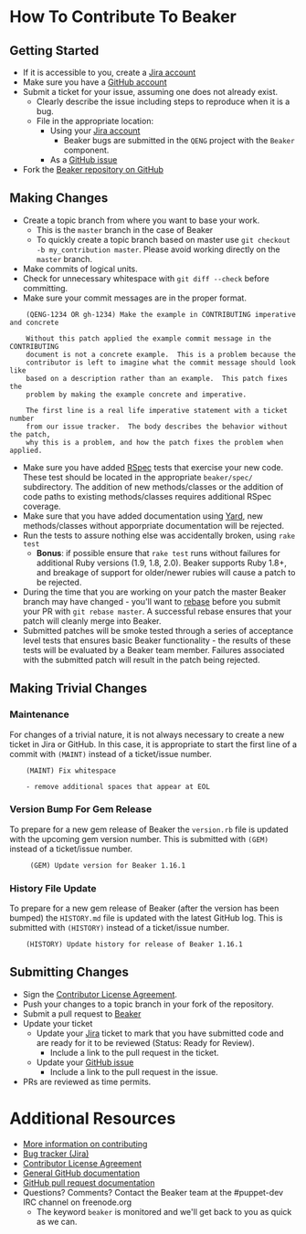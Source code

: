# How To Contribute To Beaker

## Getting Started

* If it is accessible to you, create a [Jira account](http://tickets.puppetlabs.com)
* Make sure you have a [GitHub account](https://github.com/signup/free)
* Submit a ticket for your issue, assuming one does not already exist.
  * Clearly describe the issue including steps to reproduce when it is a bug.
  * File in the appropriate location:
    * Using your [Jira account](http://tickets.puppetlabs.com)
      * Beaker bugs are submitted in the `QENG` project with the `Beaker` component.
    * As a [GitHub issue](https://github.com/puppetlabs/beaker/issues?direction=desc&sort=updated&state=open)
* Fork the [Beaker repository on GitHub](https://github.com/puppetlabs/beaker)

## Making Changes

* Create a topic branch from where you want to base your work.
  * This is the `master` branch in the case of Beaker
  * To quickly create a topic branch based on master use `git checkout -b my_contribution master`. Please avoid working directly on the `master` branch.
* Make commits of logical units.
* Check for unnecessary whitespace with `git diff --check` before committing.
* Make sure your commit messages are in the proper format. 

````
    (QENG-1234 OR gh-1234) Make the example in CONTRIBUTING imperative and concrete

    Without this patch applied the example commit message in the CONTRIBUTING
    document is not a concrete example.  This is a problem because the
    contributor is left to imagine what the commit message should look like
    based on a description rather than an example.  This patch fixes the
    problem by making the example concrete and imperative.

    The first line is a real life imperative statement with a ticket number
    from our issue tracker.  The body describes the behavior without the patch,
    why this is a problem, and how the patch fixes the problem when applied.
````
 
* Make sure you have added [RSpec](http://rspec.info/) tests that exercise your new code.  These test should be located in the appropriate `beaker/spec/` subdirectory.  The addition of new methods/classes or the addition of code paths to existing methods/classes requires additional RSpec coverage.
* Make sure that you have added documentation using [Yard](http://yardoc.org/), new methods/classes without apporpriate documentation will be rejected.
* Run the tests to assure nothing else was accidentally broken, using `rake test`
  * **Bonus**: if possible ensure that `rake test` runs without failures for additional Ruby versions (1.9, 1.8, 2.0). Beaker supports Ruby 1.8+, and breakage of support for older/newer rubies will cause a patch to be rejected.
* During the time that you are working on your patch the master Beaker branch may have changed - you'll want to [rebase](http://git-scm.com/book/en/Git-Branching-Rebasing) before you submit your PR with `git rebase master`.  A successful rebase ensures that your patch will cleanly merge into Beaker.
* Submitted patches will be smoke tested through a series of acceptance level tests that ensures basic Beaker functionality - the results of these tests will be evaluated by a Beaker team member.  Failures associated with the submitted patch will result in the patch being rejected.

## Making Trivial Changes

### Maintenance

For changes of a trivial nature, it is not always necessary to create a new ticket in Jira or GitHub. In this case, it is appropriate to start the first line of a commit with `(MAINT)` instead of a ticket/issue number. 

````
    (MAINT) Fix whitespace 

    - remove additional spaces that appear at EOL
````
### Version Bump For Gem Release

To prepare for a new gem release of Beaker the `version.rb` file is updated with the upcoming gem version number.  This is submitted with `(GEM)` instead of a ticket/issue number.

````
     (GEM) Update version for Beaker 1.16.1
````
### History File Update

To prepare for a new gem release of Beaker (after the version has been bumped) the `HISTORY.md` file is updated with the latest GitHub log.  This is submitted with `(HISTORY)` instead of a ticket/issue number.

````
    (HISTORY) Update history for release of Beaker 1.16.1
````
## Submitting Changes

* Sign the [Contributor License Agreement](http://links.puppetlabs.com/cla).
* Push your changes to a topic branch in your fork of the repository.
* Submit a pull request to [Beaker](https://github.com/puppetlabs/beaker)
* Update your ticket
  * Update your [Jira](http://tickets.puppetlabs.com) ticket to mark that you have submitted code and are ready for it to be reviewed (Status: Ready for Review).
    * Include a link to the pull request in the ticket.
  * Update your [GitHub issue](https://github.com/puppetlabs/beaker/issues?direction=desc&sort=updated&state=open)
    * Include a link to the pull request in the issue.
* PRs are reviewed as time permits.  

# Additional Resources

* [More information on contributing](http://links.puppetlabs.com/contribute-to-puppet)
* [Bug tracker (Jira)](http://tickets.puppetlabs.com)
* [Contributor License Agreement](http://links.puppetlabs.com/cla)
* [General GitHub documentation](http://help.github.com/)
* [GitHub pull request documentation](http://help.github.com/send-pull-requests/)
* Questions?  Comments?  Contact the Beaker team at the #puppet-dev IRC channel on freenode.org
  * The keyword `beaker` is monitored and we'll get back to you as quick as we can.
